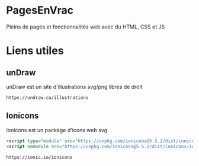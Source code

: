 # PagesEnVrac
Pleins de pages et fonctionnalités web avec du HTML, CSS et JS
# Liens utiles
## unDraw
unDraw est un site d'illustrations svg/png libres de droit
```
https://undraw.co/illustrations
```
## Ionicons
Ionicons est un package d'icons web svg
```html
<script type="module" src="https://unpkg.com/ionicons@5.5.2/dist/ionicons/ionicons.esm.js"></script>
<script nomodule src="https://unpkg.com/ionicons@5.5.2/dist/ionicons/ionicons.js"></script>
```
```
https://ionic.io/ionicons
```
